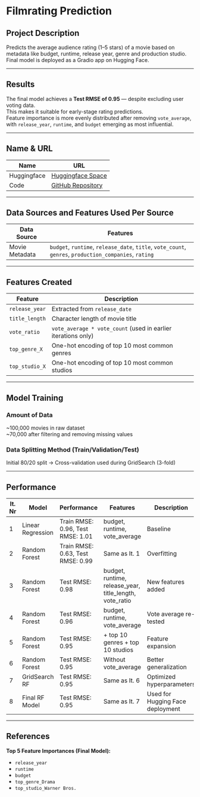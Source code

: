 # Filmrating Prediction

## Project Description  
Predicts the average audience rating (1–5 stars) of a movie based on metadata like budget, runtime, release year, genre and production studio.
Final model is deployed as a Gradio app on Hugging Face.

---

## Results  
The final model achieves a **Test RMSE of 0.95** — despite excluding user voting data.  
This makes it suitable for early-stage rating predictions.  
Feature importance is more evenly distributed after removing `vote_average`, with `release_year`, `runtime`, and `budget` emerging as most influential.

---

## Name & URL

| Name           | URL                                                                 |
|----------------|----------------------------------------------------------------------|
| Huggingface    | [Huggingface Space]([https://huggingface.co/spaces/pereilea/movie_rating_guesser]) |
| Code           | [GitHub Repository](https://github.com/DEIN_USERNAME/filmrating-ml-project) |

---

## Data Sources and Features Used Per Source

| Data Source       | Features                                                                 |
|-------------------|--------------------------------------------------------------------------|
| Movie Metadata    | `budget`, `runtime`, `release_date`, `title`, `vote_count`, `genres`, `production_companies`, `rating` |

---

## Features Created

| Feature               | Description                                                                 |
|-----------------------|-----------------------------------------------------------------------------|
| `release_year`        | Extracted from `release_date`                                               |
| `title_length`        | Character length of movie title                                             |
| `vote_ratio`          | `vote_average * vote_count` (used in earlier iterations only)              |
| `top_genre_X`         | One-hot encoding of top 10 most common genres                               |
| `top_studio_X`        | One-hot encoding of top 10 most common studios                              |

---

## Model Training

### Amount of Data  
~100,000 movies in raw dataset  
~70,000 after filtering and removing missing values

### Data Splitting Method (Train/Validation/Test)  
Initial 80/20 split → Cross-validation used during GridSearch (3-fold)

---

## Performance

| It. Nr | Model             | Performance                             | Features                            | Description                           |
|--------|-------------------|------------------------------------------|-------------------------------------|----------------------------------------|
| 1      | Linear Regression | Train RMSE: 0.96, Test RMSE: 1.01        | budget, runtime, vote_average       | Baseline                              |
| 2      | Random Forest     | Train RMSE: 0.63, Test RMSE: 0.99        | Same as It. 1                       | Overfitting                           |
| 3      | Random Forest     | Test RMSE: 0.98                          | budget, runtime, release_year, title_length, vote_ratio | New features added |
| 4      | Random Forest     | Test RMSE: 0.96                          | budget, runtime, vote_average       | Vote average re-tested                |
| 5      | Random Forest     | Test RMSE: 0.95                          | + top 10 genres + top 10 studios    | Feature expansion                     |
| 6      | Random Forest     | Test RMSE: 0.95                          | Without vote_average                | Better generalization                 |
| 7      | GridSearch RF     | Test RMSE: 0.95                          | Same as It. 6                       | Optimized hyperparameters             |
| 8      | Final RF Model    | Test RMSE: 0.95                          | Same as It. 7                       | Used for Hugging Face deployment      |

---

## References  
**Top 5 Feature Importances (Final Model):**

- `release_year`
- `runtime`
- `budget`
- `top_genre_Drama`
- `top_studio_Warner Bros.`

